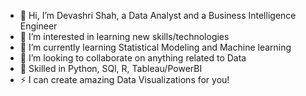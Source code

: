 - 👋 Hi, I’m Devashri Shah, a Data Analyst and a Business Intelligence Engineer
- 👀 I’m interested in learning new skills/technologies
- 🌱 I’m currently learning Statistical Modeling and Machine learning
- 💞️ I’m looking to collaborate on anything related to Data
- 🧠 Skilled in Python, SQl, R, Tableau/PowerBI
- ⚡ I can create amazing Data Visualizations for you!

<!---
devashrishah/devashrishah is a ✨ special ✨ repository because its `README.md` (this file) appears on your GitHub profile.
You can click the Preview link to take a look at your changes.
--->
